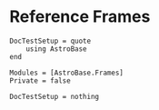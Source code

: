 # Reference Frames

```@meta
DocTestSetup = quote
    using AstroBase
end
```

```@autodocs
Modules = [AstroBase.Frames]
Private = false
```

```@meta
DocTestSetup = nothing
```
